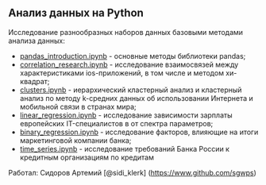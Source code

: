 ## Анализ данных на Python

Исследование разнообразных наборов данных базовыми методами анализа данных:
- [pandas_introduction.ipynb](pandas_introduction.ipynb) - основные методы библиотеки pandas;
- [correlation_research.ipynb](correlation_research.ipynb) - исследование взаимосвязей между характеристиками ios-приложений, в том числе и методом хи-квадрат;
- [clusters.ipynb](clusters.ipynb) - иерархический кластерный анализ и кластерный анализ по методу k-средних данных об использовании Интернета и мобильной связи в странах мира;
- [linear_regression.ipynb](linear_regression.ipynb) - исследование зависимости зарплаты европейских IT-специалистов в от спектра параметров;
- [binary_regression.ipynb](binary_regression.ipynb) - исследование факторов, влияющие на итоги маркетинговой компании банка;
- [time_series.ipynb](time_series.ipynb) - исследование требований Банка России к кредитным организациям по кредитам

Работал:
Сидоров Артемий [@sidi_klerk] (https://www.github.com/sgwps)

